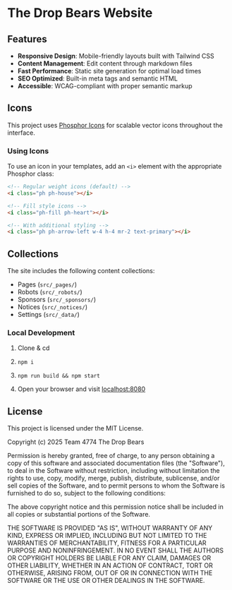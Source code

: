 # The Drop Bears Website

## Features

- **Responsive Design**: Mobile-friendly layouts built with Tailwind CSS
- **Content Management**: Edit content through markdown files
- **Fast Performance**: Static site generation for optimal load times
- **SEO Optimized**: Built-in meta tags and semantic HTML
- **Accessible**: WCAG-compliant with proper semantic markup

## Icons

This project uses [Phosphor Icons](https://phosphoricons.com/) for scalable vector icons throughout the interface.

### Using Icons

To use an icon in your templates, add an `<i>` element with the appropriate Phosphor class:

```html
<!-- Regular weight icons (default) -->
<i class="ph ph-house"></i>

<!-- Fill style icons -->
<i class="ph-fill ph-heart"></i>

<!-- With additional styling -->
<i class="ph ph-arrow-left w-4 h-4 mr-2 text-primary"></i>
```

## Collections

The site includes the following content collections:

- Pages (`src/_pages/`)
- Robots (`src/_robots/`)
- Sponsors (`src/_sponsors/`)
- Notices (`src/_notices/`)
- Settings (`src/_data/`)

### Local Development

1. Clone & cd

2. `npm i`

3. `npm run build && npm start`

4. Open your browser and visit [localhost:8080](http://localhost:8080)

## License

This project is licensed under the MIT License.

Copyright (c) 2025 Team 4774 The Drop Bears

Permission is hereby granted, free of charge, to any person obtaining a copy
of this software and associated documentation files (the "Software"), to deal
in the Software without restriction, including without limitation the rights
to use, copy, modify, merge, publish, distribute, sublicense, and/or sell
copies of the Software, and to permit persons to whom the Software is
furnished to do so, subject to the following conditions:

The above copyright notice and this permission notice shall be included in all
copies or substantial portions of the Software.

THE SOFTWARE IS PROVIDED "AS IS", WITHOUT WARRANTY OF ANY KIND, EXPRESS OR
IMPLIED, INCLUDING BUT NOT LIMITED TO THE WARRANTIES OF MERCHANTABILITY,
FITNESS FOR A PARTICULAR PURPOSE AND NONINFRINGEMENT. IN NO EVENT SHALL THE
AUTHORS OR COPYRIGHT HOLDERS BE LIABLE FOR ANY CLAIM, DAMAGES OR OTHER
LIABILITY, WHETHER IN AN ACTION OF CONTRACT, TORT OR OTHERWISE, ARISING FROM,
OUT OF OR IN CONNECTION WITH THE SOFTWARE OR THE USE OR OTHER DEALINGS IN THE
SOFTWARE.
